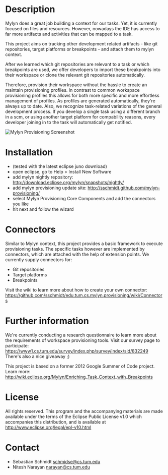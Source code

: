 # Description

Mylyn does a great job building a context for our tasks. Yet, it is currently focused on files
and resources. However, nowadays the IDE has access to far more artifacts and activities that
can be mapped to a task.

This project aims on tracking other development related artifacts - like git repositories,
target platforms or breakpoints - and attach them to mylyn context. 

After we learned which git repositories are relevant to a task or which breakpoints are used,
we offer developers to import these breakpoints into their workspace or clone the relevant
git repositories automatically.

Therefore, provision their workspace without the hassle to create an maintain provisioning profiles.
In contrast to common workspace provisioning profiles this allows for both more specific and more
effortless management of profiles. As profiles are generated automatically, they're always up to date.
Also, we recognize task-related variations of the general development process. If you develop a single
task using a different branch in a scm, or using another target platform for compability reasons, 
every developer joining in to the task will automatically get notified.

![Mylyn Provisioning Screenshot](https://s3.amazonaws.com/sebs-misc/mylyn-prov.png)


# Installation

* (tested with the latest eclipse juno download)
* open eclipse, go to Help > Install New Software
* add mylyn nightly repository: http://download.eclipse.org/mylyn/snapshots/nightly/
* add mylyn provisioning update site: http://sschmidt.github.com/mylyn-provisioning/
* select Mylyn Provisioning Core Components and add the connectors you like
* hit next and follow the wizard 

# Connectors

Similar to Mylyn context, this project provides a basic framework to execute provisioning
tasks. The specific tasks however are implemented by connectors, which are attached with
the help of extension points. We currently supply connectors for:

* Git repositories
* Target platforms
* Breakpoints 

Visit the wiki to learn more about how to create your own connector:
https://github.com/sschmidt/edu.tum.cs.mylyn.provisioning/wiki/Connectors


# Further information

We're currently conducting a research questionnaire to learn more about the requirements
of workspace provisioning tools. Visit our survey page to participate:
https://www1.cs.tum.edu/survey/index.php/survey/index/sid/832249
There's also a nice giveaway ;)

This project is based on a former 2012 Google Summer of Code project. Learn more:
http://wiki.eclipse.org/Mylyn/Enriching_Task_Context_with_Breakpoints 

# License

All rights reserved. This program and the accompanying materials
are made available under the terms of the Eclipse Public License v1.0
which accompanies this distribution, and is available at
http://www.eclipse.org/legal/epl-v10.html

# Contact 

* Sebastian Schmidt <schmidse@cs.tum.edu>
* Nitesh Narayan <narayan@cs.tum.edu>
